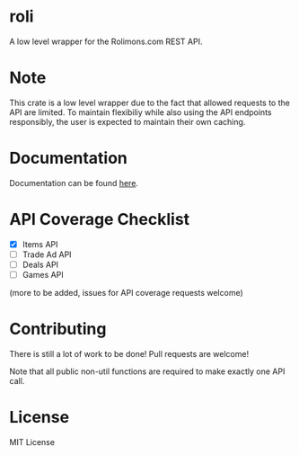 # roli

A low level wrapper for the Rolimons.com REST API.

# Note

This crate is a low level wrapper due to the fact that allowed requests to the API are limited. To maintain flexibiliy while also using the API endpoints responsibly, the user is expected to maintain their own caching.

# Documentation
Documentation can be found [here](https://docs.rs/roli/0.0.2/roli/).

# API Coverage Checklist
- [x] Items API
- [ ] Trade Ad API
- [ ] Deals API
- [ ] Games API

(more to be added, issues for API coverage requests welcome)

# Contributing
There is still a lot of work to be done! Pull requests are welcome!

Note that all public non-util functions are required to make exactly one API call.

# License
MIT License
